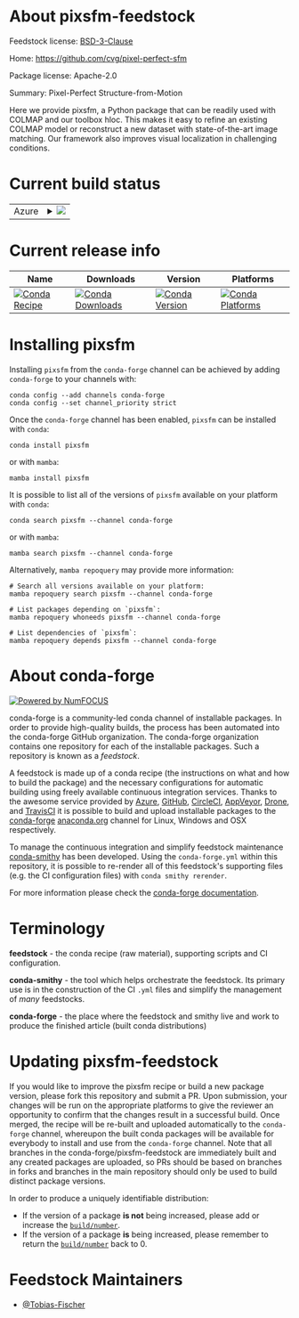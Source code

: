 About pixsfm-feedstock
======================

Feedstock license: [BSD-3-Clause](https://github.com/conda-forge/pixsfm-feedstock/blob/main/LICENSE.txt)

Home: https://github.com/cvg/pixel-perfect-sfm

Package license: Apache-2.0

Summary: Pixel-Perfect Structure-from-Motion

Here we provide pixsfm, a Python package that can be readily used with COLMAP and our toolbox hloc.
This makes it easy to refine an existing COLMAP model or reconstruct a new dataset with state-of-the-art
image matching. Our framework also improves visual localization in challenging conditions.


Current build status
====================


<table>
    
  <tr>
    <td>Azure</td>
    <td>
      <details>
        <summary>
          <a href="https://dev.azure.com/conda-forge/feedstock-builds/_build/latest?definitionId=19598&branchName=main">
            <img src="https://dev.azure.com/conda-forge/feedstock-builds/_apis/build/status/pixsfm-feedstock?branchName=main">
          </a>
        </summary>
        <table>
          <thead><tr><th>Variant</th><th>Status</th></tr></thead>
          <tbody><tr>
              <td>linux_64_cuda_compilerNonecuda_compiler_versionNonecxx_compiler_version12numpy1.22python3.10.____cpython</td>
              <td>
                <a href="https://dev.azure.com/conda-forge/feedstock-builds/_build/latest?definitionId=19598&branchName=main">
                  <img src="https://dev.azure.com/conda-forge/feedstock-builds/_apis/build/status/pixsfm-feedstock?branchName=main&jobName=linux&configuration=linux%20linux_64_cuda_compilerNonecuda_compiler_versionNonecxx_compiler_version12numpy1.22python3.10.____cpython" alt="variant">
                </a>
              </td>
            </tr><tr>
              <td>linux_64_cuda_compilerNonecuda_compiler_versionNonecxx_compiler_version12numpy1.22python3.9.____cpython</td>
              <td>
                <a href="https://dev.azure.com/conda-forge/feedstock-builds/_build/latest?definitionId=19598&branchName=main">
                  <img src="https://dev.azure.com/conda-forge/feedstock-builds/_apis/build/status/pixsfm-feedstock?branchName=main&jobName=linux&configuration=linux%20linux_64_cuda_compilerNonecuda_compiler_versionNonecxx_compiler_version12numpy1.22python3.9.____cpython" alt="variant">
                </a>
              </td>
            </tr><tr>
              <td>linux_64_cuda_compilerNonecuda_compiler_versionNonecxx_compiler_version12numpy1.23python3.11.____cpython</td>
              <td>
                <a href="https://dev.azure.com/conda-forge/feedstock-builds/_build/latest?definitionId=19598&branchName=main">
                  <img src="https://dev.azure.com/conda-forge/feedstock-builds/_apis/build/status/pixsfm-feedstock?branchName=main&jobName=linux&configuration=linux%20linux_64_cuda_compilerNonecuda_compiler_versionNonecxx_compiler_version12numpy1.23python3.11.____cpython" alt="variant">
                </a>
              </td>
            </tr><tr>
              <td>linux_64_cuda_compilerNonecuda_compiler_versionNonecxx_compiler_version12numpy1.26python3.12.____cpython</td>
              <td>
                <a href="https://dev.azure.com/conda-forge/feedstock-builds/_build/latest?definitionId=19598&branchName=main">
                  <img src="https://dev.azure.com/conda-forge/feedstock-builds/_apis/build/status/pixsfm-feedstock?branchName=main&jobName=linux&configuration=linux%20linux_64_cuda_compilerNonecuda_compiler_versionNonecxx_compiler_version12numpy1.26python3.12.____cpython" alt="variant">
                </a>
              </td>
            </tr><tr>
              <td>linux_64_cuda_compilercuda-nvcccuda_compiler_version12.0cxx_compiler_version11numpy1.22python3.10.____cpython</td>
              <td>
                <a href="https://dev.azure.com/conda-forge/feedstock-builds/_build/latest?definitionId=19598&branchName=main">
                  <img src="https://dev.azure.com/conda-forge/feedstock-builds/_apis/build/status/pixsfm-feedstock?branchName=main&jobName=linux&configuration=linux%20linux_64_cuda_compilercuda-nvcccuda_compiler_version12.0cxx_compiler_version11numpy1.22python3.10.____cpython" alt="variant">
                </a>
              </td>
            </tr><tr>
              <td>linux_64_cuda_compilercuda-nvcccuda_compiler_version12.0cxx_compiler_version11numpy1.22python3.9.____cpython</td>
              <td>
                <a href="https://dev.azure.com/conda-forge/feedstock-builds/_build/latest?definitionId=19598&branchName=main">
                  <img src="https://dev.azure.com/conda-forge/feedstock-builds/_apis/build/status/pixsfm-feedstock?branchName=main&jobName=linux&configuration=linux%20linux_64_cuda_compilercuda-nvcccuda_compiler_version12.0cxx_compiler_version11numpy1.22python3.9.____cpython" alt="variant">
                </a>
              </td>
            </tr><tr>
              <td>linux_64_cuda_compilercuda-nvcccuda_compiler_version12.0cxx_compiler_version11numpy1.23python3.11.____cpython</td>
              <td>
                <a href="https://dev.azure.com/conda-forge/feedstock-builds/_build/latest?definitionId=19598&branchName=main">
                  <img src="https://dev.azure.com/conda-forge/feedstock-builds/_apis/build/status/pixsfm-feedstock?branchName=main&jobName=linux&configuration=linux%20linux_64_cuda_compilercuda-nvcccuda_compiler_version12.0cxx_compiler_version11numpy1.23python3.11.____cpython" alt="variant">
                </a>
              </td>
            </tr><tr>
              <td>linux_64_cuda_compilercuda-nvcccuda_compiler_version12.0cxx_compiler_version11numpy1.26python3.12.____cpython</td>
              <td>
                <a href="https://dev.azure.com/conda-forge/feedstock-builds/_build/latest?definitionId=19598&branchName=main">
                  <img src="https://dev.azure.com/conda-forge/feedstock-builds/_apis/build/status/pixsfm-feedstock?branchName=main&jobName=linux&configuration=linux%20linux_64_cuda_compilercuda-nvcccuda_compiler_version12.0cxx_compiler_version11numpy1.26python3.12.____cpython" alt="variant">
                </a>
              </td>
            </tr><tr>
              <td>linux_64_cuda_compilernvcccuda_compiler_version11.2cxx_compiler_version10numpy1.22python3.10.____cpython</td>
              <td>
                <a href="https://dev.azure.com/conda-forge/feedstock-builds/_build/latest?definitionId=19598&branchName=main">
                  <img src="https://dev.azure.com/conda-forge/feedstock-builds/_apis/build/status/pixsfm-feedstock?branchName=main&jobName=linux&configuration=linux%20linux_64_cuda_compilernvcccuda_compiler_version11.2cxx_compiler_version10numpy1.22python3.10.____cpython" alt="variant">
                </a>
              </td>
            </tr><tr>
              <td>linux_64_cuda_compilernvcccuda_compiler_version11.2cxx_compiler_version10numpy1.22python3.9.____cpython</td>
              <td>
                <a href="https://dev.azure.com/conda-forge/feedstock-builds/_build/latest?definitionId=19598&branchName=main">
                  <img src="https://dev.azure.com/conda-forge/feedstock-builds/_apis/build/status/pixsfm-feedstock?branchName=main&jobName=linux&configuration=linux%20linux_64_cuda_compilernvcccuda_compiler_version11.2cxx_compiler_version10numpy1.22python3.9.____cpython" alt="variant">
                </a>
              </td>
            </tr><tr>
              <td>linux_64_cuda_compilernvcccuda_compiler_version11.2cxx_compiler_version10numpy1.23python3.11.____cpython</td>
              <td>
                <a href="https://dev.azure.com/conda-forge/feedstock-builds/_build/latest?definitionId=19598&branchName=main">
                  <img src="https://dev.azure.com/conda-forge/feedstock-builds/_apis/build/status/pixsfm-feedstock?branchName=main&jobName=linux&configuration=linux%20linux_64_cuda_compilernvcccuda_compiler_version11.2cxx_compiler_version10numpy1.23python3.11.____cpython" alt="variant">
                </a>
              </td>
            </tr><tr>
              <td>linux_64_cuda_compilernvcccuda_compiler_version11.2cxx_compiler_version10numpy1.26python3.12.____cpython</td>
              <td>
                <a href="https://dev.azure.com/conda-forge/feedstock-builds/_build/latest?definitionId=19598&branchName=main">
                  <img src="https://dev.azure.com/conda-forge/feedstock-builds/_apis/build/status/pixsfm-feedstock?branchName=main&jobName=linux&configuration=linux%20linux_64_cuda_compilernvcccuda_compiler_version11.2cxx_compiler_version10numpy1.26python3.12.____cpython" alt="variant">
                </a>
              </td>
            </tr><tr>
              <td>linux_64_cuda_compilernvcccuda_compiler_version11.8cxx_compiler_version11numpy1.22python3.10.____cpython</td>
              <td>
                <a href="https://dev.azure.com/conda-forge/feedstock-builds/_build/latest?definitionId=19598&branchName=main">
                  <img src="https://dev.azure.com/conda-forge/feedstock-builds/_apis/build/status/pixsfm-feedstock?branchName=main&jobName=linux&configuration=linux%20linux_64_cuda_compilernvcccuda_compiler_version11.8cxx_compiler_version11numpy1.22python3.10.____cpython" alt="variant">
                </a>
              </td>
            </tr><tr>
              <td>linux_64_cuda_compilernvcccuda_compiler_version11.8cxx_compiler_version11numpy1.22python3.9.____cpython</td>
              <td>
                <a href="https://dev.azure.com/conda-forge/feedstock-builds/_build/latest?definitionId=19598&branchName=main">
                  <img src="https://dev.azure.com/conda-forge/feedstock-builds/_apis/build/status/pixsfm-feedstock?branchName=main&jobName=linux&configuration=linux%20linux_64_cuda_compilernvcccuda_compiler_version11.8cxx_compiler_version11numpy1.22python3.9.____cpython" alt="variant">
                </a>
              </td>
            </tr><tr>
              <td>linux_64_cuda_compilernvcccuda_compiler_version11.8cxx_compiler_version11numpy1.23python3.11.____cpython</td>
              <td>
                <a href="https://dev.azure.com/conda-forge/feedstock-builds/_build/latest?definitionId=19598&branchName=main">
                  <img src="https://dev.azure.com/conda-forge/feedstock-builds/_apis/build/status/pixsfm-feedstock?branchName=main&jobName=linux&configuration=linux%20linux_64_cuda_compilernvcccuda_compiler_version11.8cxx_compiler_version11numpy1.23python3.11.____cpython" alt="variant">
                </a>
              </td>
            </tr><tr>
              <td>linux_64_cuda_compilernvcccuda_compiler_version11.8cxx_compiler_version11numpy1.26python3.12.____cpython</td>
              <td>
                <a href="https://dev.azure.com/conda-forge/feedstock-builds/_build/latest?definitionId=19598&branchName=main">
                  <img src="https://dev.azure.com/conda-forge/feedstock-builds/_apis/build/status/pixsfm-feedstock?branchName=main&jobName=linux&configuration=linux%20linux_64_cuda_compilernvcccuda_compiler_version11.8cxx_compiler_version11numpy1.26python3.12.____cpython" alt="variant">
                </a>
              </td>
            </tr><tr>
              <td>linux_aarch64_cuda_compilerNonecuda_compiler_versionNonecxx_compiler_version12numpy1.22python3.10.____cpython</td>
              <td>
                <a href="https://dev.azure.com/conda-forge/feedstock-builds/_build/latest?definitionId=19598&branchName=main">
                  <img src="https://dev.azure.com/conda-forge/feedstock-builds/_apis/build/status/pixsfm-feedstock?branchName=main&jobName=linux&configuration=linux%20linux_aarch64_cuda_compilerNonecuda_compiler_versionNonecxx_compiler_version12numpy1.22python3.10.____cpython" alt="variant">
                </a>
              </td>
            </tr><tr>
              <td>linux_aarch64_cuda_compilerNonecuda_compiler_versionNonecxx_compiler_version12numpy1.22python3.9.____cpython</td>
              <td>
                <a href="https://dev.azure.com/conda-forge/feedstock-builds/_build/latest?definitionId=19598&branchName=main">
                  <img src="https://dev.azure.com/conda-forge/feedstock-builds/_apis/build/status/pixsfm-feedstock?branchName=main&jobName=linux&configuration=linux%20linux_aarch64_cuda_compilerNonecuda_compiler_versionNonecxx_compiler_version12numpy1.22python3.9.____cpython" alt="variant">
                </a>
              </td>
            </tr><tr>
              <td>linux_aarch64_cuda_compilerNonecuda_compiler_versionNonecxx_compiler_version12numpy1.23python3.11.____cpython</td>
              <td>
                <a href="https://dev.azure.com/conda-forge/feedstock-builds/_build/latest?definitionId=19598&branchName=main">
                  <img src="https://dev.azure.com/conda-forge/feedstock-builds/_apis/build/status/pixsfm-feedstock?branchName=main&jobName=linux&configuration=linux%20linux_aarch64_cuda_compilerNonecuda_compiler_versionNonecxx_compiler_version12numpy1.23python3.11.____cpython" alt="variant">
                </a>
              </td>
            </tr><tr>
              <td>linux_aarch64_cuda_compilerNonecuda_compiler_versionNonecxx_compiler_version12numpy1.26python3.12.____cpython</td>
              <td>
                <a href="https://dev.azure.com/conda-forge/feedstock-builds/_build/latest?definitionId=19598&branchName=main">
                  <img src="https://dev.azure.com/conda-forge/feedstock-builds/_apis/build/status/pixsfm-feedstock?branchName=main&jobName=linux&configuration=linux%20linux_aarch64_cuda_compilerNonecuda_compiler_versionNonecxx_compiler_version12numpy1.26python3.12.____cpython" alt="variant">
                </a>
              </td>
            </tr><tr>
              <td>linux_aarch64_cuda_compilercuda-nvcccuda_compiler_version12.0cxx_compiler_version11numpy1.22python3.10.____cpython</td>
              <td>
                <a href="https://dev.azure.com/conda-forge/feedstock-builds/_build/latest?definitionId=19598&branchName=main">
                  <img src="https://dev.azure.com/conda-forge/feedstock-builds/_apis/build/status/pixsfm-feedstock?branchName=main&jobName=linux&configuration=linux%20linux_aarch64_cuda_compilercuda-nvcccuda_compiler_version12.0cxx_compiler_version11numpy1.22python3.10.____cpython" alt="variant">
                </a>
              </td>
            </tr><tr>
              <td>linux_aarch64_cuda_compilercuda-nvcccuda_compiler_version12.0cxx_compiler_version11numpy1.22python3.9.____cpython</td>
              <td>
                <a href="https://dev.azure.com/conda-forge/feedstock-builds/_build/latest?definitionId=19598&branchName=main">
                  <img src="https://dev.azure.com/conda-forge/feedstock-builds/_apis/build/status/pixsfm-feedstock?branchName=main&jobName=linux&configuration=linux%20linux_aarch64_cuda_compilercuda-nvcccuda_compiler_version12.0cxx_compiler_version11numpy1.22python3.9.____cpython" alt="variant">
                </a>
              </td>
            </tr><tr>
              <td>linux_aarch64_cuda_compilercuda-nvcccuda_compiler_version12.0cxx_compiler_version11numpy1.23python3.11.____cpython</td>
              <td>
                <a href="https://dev.azure.com/conda-forge/feedstock-builds/_build/latest?definitionId=19598&branchName=main">
                  <img src="https://dev.azure.com/conda-forge/feedstock-builds/_apis/build/status/pixsfm-feedstock?branchName=main&jobName=linux&configuration=linux%20linux_aarch64_cuda_compilercuda-nvcccuda_compiler_version12.0cxx_compiler_version11numpy1.23python3.11.____cpython" alt="variant">
                </a>
              </td>
            </tr><tr>
              <td>linux_aarch64_cuda_compilercuda-nvcccuda_compiler_version12.0cxx_compiler_version11numpy1.26python3.12.____cpython</td>
              <td>
                <a href="https://dev.azure.com/conda-forge/feedstock-builds/_build/latest?definitionId=19598&branchName=main">
                  <img src="https://dev.azure.com/conda-forge/feedstock-builds/_apis/build/status/pixsfm-feedstock?branchName=main&jobName=linux&configuration=linux%20linux_aarch64_cuda_compilercuda-nvcccuda_compiler_version12.0cxx_compiler_version11numpy1.26python3.12.____cpython" alt="variant">
                </a>
              </td>
            </tr><tr>
              <td>linux_aarch64_cuda_compilernvcccuda_compiler_version11.2cxx_compiler_version10numpy1.22python3.10.____cpython</td>
              <td>
                <a href="https://dev.azure.com/conda-forge/feedstock-builds/_build/latest?definitionId=19598&branchName=main">
                  <img src="https://dev.azure.com/conda-forge/feedstock-builds/_apis/build/status/pixsfm-feedstock?branchName=main&jobName=linux&configuration=linux%20linux_aarch64_cuda_compilernvcccuda_compiler_version11.2cxx_compiler_version10numpy1.22python3.10.____cpython" alt="variant">
                </a>
              </td>
            </tr><tr>
              <td>linux_aarch64_cuda_compilernvcccuda_compiler_version11.2cxx_compiler_version10numpy1.22python3.9.____cpython</td>
              <td>
                <a href="https://dev.azure.com/conda-forge/feedstock-builds/_build/latest?definitionId=19598&branchName=main">
                  <img src="https://dev.azure.com/conda-forge/feedstock-builds/_apis/build/status/pixsfm-feedstock?branchName=main&jobName=linux&configuration=linux%20linux_aarch64_cuda_compilernvcccuda_compiler_version11.2cxx_compiler_version10numpy1.22python3.9.____cpython" alt="variant">
                </a>
              </td>
            </tr><tr>
              <td>linux_aarch64_cuda_compilernvcccuda_compiler_version11.2cxx_compiler_version10numpy1.23python3.11.____cpython</td>
              <td>
                <a href="https://dev.azure.com/conda-forge/feedstock-builds/_build/latest?definitionId=19598&branchName=main">
                  <img src="https://dev.azure.com/conda-forge/feedstock-builds/_apis/build/status/pixsfm-feedstock?branchName=main&jobName=linux&configuration=linux%20linux_aarch64_cuda_compilernvcccuda_compiler_version11.2cxx_compiler_version10numpy1.23python3.11.____cpython" alt="variant">
                </a>
              </td>
            </tr><tr>
              <td>linux_aarch64_cuda_compilernvcccuda_compiler_version11.2cxx_compiler_version10numpy1.26python3.12.____cpython</td>
              <td>
                <a href="https://dev.azure.com/conda-forge/feedstock-builds/_build/latest?definitionId=19598&branchName=main">
                  <img src="https://dev.azure.com/conda-forge/feedstock-builds/_apis/build/status/pixsfm-feedstock?branchName=main&jobName=linux&configuration=linux%20linux_aarch64_cuda_compilernvcccuda_compiler_version11.2cxx_compiler_version10numpy1.26python3.12.____cpython" alt="variant">
                </a>
              </td>
            </tr><tr>
              <td>linux_aarch64_cuda_compilernvcccuda_compiler_version11.8cxx_compiler_version11numpy1.22python3.10.____cpython</td>
              <td>
                <a href="https://dev.azure.com/conda-forge/feedstock-builds/_build/latest?definitionId=19598&branchName=main">
                  <img src="https://dev.azure.com/conda-forge/feedstock-builds/_apis/build/status/pixsfm-feedstock?branchName=main&jobName=linux&configuration=linux%20linux_aarch64_cuda_compilernvcccuda_compiler_version11.8cxx_compiler_version11numpy1.22python3.10.____cpython" alt="variant">
                </a>
              </td>
            </tr><tr>
              <td>linux_aarch64_cuda_compilernvcccuda_compiler_version11.8cxx_compiler_version11numpy1.22python3.9.____cpython</td>
              <td>
                <a href="https://dev.azure.com/conda-forge/feedstock-builds/_build/latest?definitionId=19598&branchName=main">
                  <img src="https://dev.azure.com/conda-forge/feedstock-builds/_apis/build/status/pixsfm-feedstock?branchName=main&jobName=linux&configuration=linux%20linux_aarch64_cuda_compilernvcccuda_compiler_version11.8cxx_compiler_version11numpy1.22python3.9.____cpython" alt="variant">
                </a>
              </td>
            </tr><tr>
              <td>linux_aarch64_cuda_compilernvcccuda_compiler_version11.8cxx_compiler_version11numpy1.23python3.11.____cpython</td>
              <td>
                <a href="https://dev.azure.com/conda-forge/feedstock-builds/_build/latest?definitionId=19598&branchName=main">
                  <img src="https://dev.azure.com/conda-forge/feedstock-builds/_apis/build/status/pixsfm-feedstock?branchName=main&jobName=linux&configuration=linux%20linux_aarch64_cuda_compilernvcccuda_compiler_version11.8cxx_compiler_version11numpy1.23python3.11.____cpython" alt="variant">
                </a>
              </td>
            </tr><tr>
              <td>linux_aarch64_cuda_compilernvcccuda_compiler_version11.8cxx_compiler_version11numpy1.26python3.12.____cpython</td>
              <td>
                <a href="https://dev.azure.com/conda-forge/feedstock-builds/_build/latest?definitionId=19598&branchName=main">
                  <img src="https://dev.azure.com/conda-forge/feedstock-builds/_apis/build/status/pixsfm-feedstock?branchName=main&jobName=linux&configuration=linux%20linux_aarch64_cuda_compilernvcccuda_compiler_version11.8cxx_compiler_version11numpy1.26python3.12.____cpython" alt="variant">
                </a>
              </td>
            </tr><tr>
              <td>osx_64_numpy1.22python3.10.____cpython</td>
              <td>
                <a href="https://dev.azure.com/conda-forge/feedstock-builds/_build/latest?definitionId=19598&branchName=main">
                  <img src="https://dev.azure.com/conda-forge/feedstock-builds/_apis/build/status/pixsfm-feedstock?branchName=main&jobName=osx&configuration=osx%20osx_64_numpy1.22python3.10.____cpython" alt="variant">
                </a>
              </td>
            </tr><tr>
              <td>osx_64_numpy1.22python3.9.____cpython</td>
              <td>
                <a href="https://dev.azure.com/conda-forge/feedstock-builds/_build/latest?definitionId=19598&branchName=main">
                  <img src="https://dev.azure.com/conda-forge/feedstock-builds/_apis/build/status/pixsfm-feedstock?branchName=main&jobName=osx&configuration=osx%20osx_64_numpy1.22python3.9.____cpython" alt="variant">
                </a>
              </td>
            </tr><tr>
              <td>osx_64_numpy1.23python3.11.____cpython</td>
              <td>
                <a href="https://dev.azure.com/conda-forge/feedstock-builds/_build/latest?definitionId=19598&branchName=main">
                  <img src="https://dev.azure.com/conda-forge/feedstock-builds/_apis/build/status/pixsfm-feedstock?branchName=main&jobName=osx&configuration=osx%20osx_64_numpy1.23python3.11.____cpython" alt="variant">
                </a>
              </td>
            </tr><tr>
              <td>osx_64_numpy1.26python3.12.____cpython</td>
              <td>
                <a href="https://dev.azure.com/conda-forge/feedstock-builds/_build/latest?definitionId=19598&branchName=main">
                  <img src="https://dev.azure.com/conda-forge/feedstock-builds/_apis/build/status/pixsfm-feedstock?branchName=main&jobName=osx&configuration=osx%20osx_64_numpy1.26python3.12.____cpython" alt="variant">
                </a>
              </td>
            </tr><tr>
              <td>osx_arm64_numpy1.22python3.10.____cpython</td>
              <td>
                <a href="https://dev.azure.com/conda-forge/feedstock-builds/_build/latest?definitionId=19598&branchName=main">
                  <img src="https://dev.azure.com/conda-forge/feedstock-builds/_apis/build/status/pixsfm-feedstock?branchName=main&jobName=osx&configuration=osx%20osx_arm64_numpy1.22python3.10.____cpython" alt="variant">
                </a>
              </td>
            </tr><tr>
              <td>osx_arm64_numpy1.22python3.9.____cpython</td>
              <td>
                <a href="https://dev.azure.com/conda-forge/feedstock-builds/_build/latest?definitionId=19598&branchName=main">
                  <img src="https://dev.azure.com/conda-forge/feedstock-builds/_apis/build/status/pixsfm-feedstock?branchName=main&jobName=osx&configuration=osx%20osx_arm64_numpy1.22python3.9.____cpython" alt="variant">
                </a>
              </td>
            </tr><tr>
              <td>osx_arm64_numpy1.23python3.11.____cpython</td>
              <td>
                <a href="https://dev.azure.com/conda-forge/feedstock-builds/_build/latest?definitionId=19598&branchName=main">
                  <img src="https://dev.azure.com/conda-forge/feedstock-builds/_apis/build/status/pixsfm-feedstock?branchName=main&jobName=osx&configuration=osx%20osx_arm64_numpy1.23python3.11.____cpython" alt="variant">
                </a>
              </td>
            </tr><tr>
              <td>osx_arm64_numpy1.26python3.12.____cpython</td>
              <td>
                <a href="https://dev.azure.com/conda-forge/feedstock-builds/_build/latest?definitionId=19598&branchName=main">
                  <img src="https://dev.azure.com/conda-forge/feedstock-builds/_apis/build/status/pixsfm-feedstock?branchName=main&jobName=osx&configuration=osx%20osx_arm64_numpy1.26python3.12.____cpython" alt="variant">
                </a>
              </td>
            </tr>
          </tbody>
        </table>
      </details>
    </td>
  </tr>
</table>

Current release info
====================

| Name | Downloads | Version | Platforms |
| --- | --- | --- | --- |
| [![Conda Recipe](https://img.shields.io/badge/recipe-pixsfm-green.svg)](https://anaconda.org/conda-forge/pixsfm) | [![Conda Downloads](https://img.shields.io/conda/dn/conda-forge/pixsfm.svg)](https://anaconda.org/conda-forge/pixsfm) | [![Conda Version](https://img.shields.io/conda/vn/conda-forge/pixsfm.svg)](https://anaconda.org/conda-forge/pixsfm) | [![Conda Platforms](https://img.shields.io/conda/pn/conda-forge/pixsfm.svg)](https://anaconda.org/conda-forge/pixsfm) |

Installing pixsfm
=================

Installing `pixsfm` from the `conda-forge` channel can be achieved by adding `conda-forge` to your channels with:

```
conda config --add channels conda-forge
conda config --set channel_priority strict
```

Once the `conda-forge` channel has been enabled, `pixsfm` can be installed with `conda`:

```
conda install pixsfm
```

or with `mamba`:

```
mamba install pixsfm
```

It is possible to list all of the versions of `pixsfm` available on your platform with `conda`:

```
conda search pixsfm --channel conda-forge
```

or with `mamba`:

```
mamba search pixsfm --channel conda-forge
```

Alternatively, `mamba repoquery` may provide more information:

```
# Search all versions available on your platform:
mamba repoquery search pixsfm --channel conda-forge

# List packages depending on `pixsfm`:
mamba repoquery whoneeds pixsfm --channel conda-forge

# List dependencies of `pixsfm`:
mamba repoquery depends pixsfm --channel conda-forge
```


About conda-forge
=================

[![Powered by
NumFOCUS](https://img.shields.io/badge/powered%20by-NumFOCUS-orange.svg?style=flat&colorA=E1523D&colorB=007D8A)](https://numfocus.org)

conda-forge is a community-led conda channel of installable packages.
In order to provide high-quality builds, the process has been automated into the
conda-forge GitHub organization. The conda-forge organization contains one repository
for each of the installable packages. Such a repository is known as a *feedstock*.

A feedstock is made up of a conda recipe (the instructions on what and how to build
the package) and the necessary configurations for automatic building using freely
available continuous integration services. Thanks to the awesome service provided by
[Azure](https://azure.microsoft.com/en-us/services/devops/), [GitHub](https://github.com/),
[CircleCI](https://circleci.com/), [AppVeyor](https://www.appveyor.com/),
[Drone](https://cloud.drone.io/welcome), and [TravisCI](https://travis-ci.com/)
it is possible to build and upload installable packages to the
[conda-forge](https://anaconda.org/conda-forge) [anaconda.org](https://anaconda.org/)
channel for Linux, Windows and OSX respectively.

To manage the continuous integration and simplify feedstock maintenance
[conda-smithy](https://github.com/conda-forge/conda-smithy) has been developed.
Using the ``conda-forge.yml`` within this repository, it is possible to re-render all of
this feedstock's supporting files (e.g. the CI configuration files) with ``conda smithy rerender``.

For more information please check the [conda-forge documentation](https://conda-forge.org/docs/).

Terminology
===========

**feedstock** - the conda recipe (raw material), supporting scripts and CI configuration.

**conda-smithy** - the tool which helps orchestrate the feedstock.
                   Its primary use is in the construction of the CI ``.yml`` files
                   and simplify the management of *many* feedstocks.

**conda-forge** - the place where the feedstock and smithy live and work to
                  produce the finished article (built conda distributions)


Updating pixsfm-feedstock
=========================

If you would like to improve the pixsfm recipe or build a new
package version, please fork this repository and submit a PR. Upon submission,
your changes will be run on the appropriate platforms to give the reviewer an
opportunity to confirm that the changes result in a successful build. Once
merged, the recipe will be re-built and uploaded automatically to the
`conda-forge` channel, whereupon the built conda packages will be available for
everybody to install and use from the `conda-forge` channel.
Note that all branches in the conda-forge/pixsfm-feedstock are
immediately built and any created packages are uploaded, so PRs should be based
on branches in forks and branches in the main repository should only be used to
build distinct package versions.

In order to produce a uniquely identifiable distribution:
 * If the version of a package **is not** being increased, please add or increase
   the [``build/number``](https://docs.conda.io/projects/conda-build/en/latest/resources/define-metadata.html#build-number-and-string).
 * If the version of a package **is** being increased, please remember to return
   the [``build/number``](https://docs.conda.io/projects/conda-build/en/latest/resources/define-metadata.html#build-number-and-string)
   back to 0.

Feedstock Maintainers
=====================

* [@Tobias-Fischer](https://github.com/Tobias-Fischer/)

